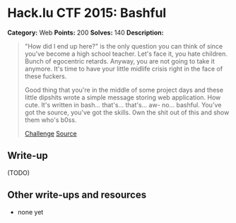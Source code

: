 # Hack.lu CTF 2015: Bashful

**Category:** Web
**Points:** 200
**Solves:** 140
**Description:**

> "How did I end up here?" is the only question you can think of since you've become a high school teacher. Let's face it, you hate children. Bunch of egocentric retards. Anyway, you are not going to take it anymore. It's time to have your little midlife crisis right in the face of these fuckers.
> 
> 
> Good thing that you're in the middle of some project days and these little dipshits wrote a simple message storing web application. How cute. It's written in bash... that's... that's... aw- no... bashful. You've got the source, you've got the skills. 0wn the shit out of this and show them who's b0ss.
> 
> 
> [Challenge](https://school.fluxfingers.net:1503/)
> [Source](bashful_a77db9359a404ec7443d6455152e54b6.tar.bz2)


## Write-up

(TODO)

## Other write-ups and resources

* none yet
